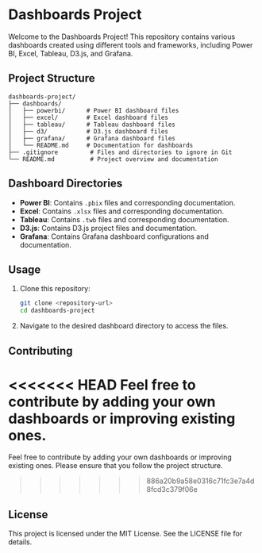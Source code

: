 # Dashboards Project

Welcome to the Dashboards Project! This repository contains various dashboards created using different tools and frameworks, including Power BI, Excel, Tableau, D3.js, and Grafana.

## Project Structure

```
dashboards-project/
├── dashboards/
│   ├── powerbi/      # Power BI dashboard files
│   ├── excel/        # Excel dashboard files
│   ├── tableau/      # Tableau dashboard files
│   ├── d3/           # D3.js dashboard files
│   ├── grafana/      # Grafana dashboard files
│   └── README.md     # Documentation for dashboards
├── .gitignore         # Files and directories to ignore in Git
└── README.md          # Project overview and documentation
```

## Dashboard Directories

- **Power BI**: Contains `.pbix` files and corresponding documentation.
- **Excel**: Contains `.xlsx` files and corresponding documentation.
- **Tableau**: Contains `.twb` files and corresponding documentation.
- **D3.js**: Contains D3.js project files and documentation.
- **Grafana**: Contains Grafana dashboard configurations and documentation.

## Usage

1. Clone this repository:
   ```bash
   git clone <repository-url>
   cd dashboards-project
   ```

2. Navigate to the desired dashboard directory to access the files.

## Contributing

<<<<<<< HEAD
Feel free to contribute by adding your own dashboards or improving existing ones.
=======
Feel free to contribute by adding your own dashboards or improving existing ones. Please ensure that you follow the project structure.
>>>>>>> 886a20b9a58e0316c71fc3e7a4d8fcd3c379f06e

## License

This project is licensed under the MIT License. See the LICENSE file for details.
